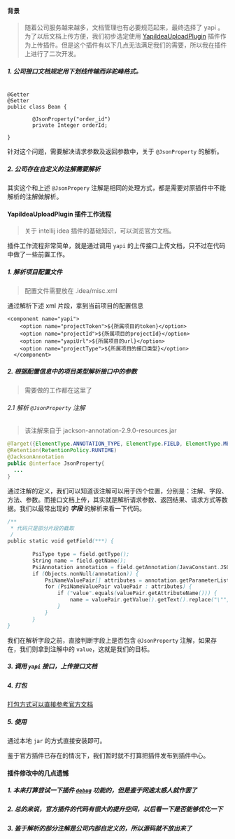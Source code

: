 ####  背景

> 随着公司服务越来越多，文档管理也有必要规范起来，最终选择了 yapi 。为了以后文档上传方便，我们初步选定使用 [YapiIdeaUploadPlugin](https://github.com/diwand/YapiIdeaUploadPlugin) 插件作为上传插件。但是这个插件有以下几点无法满足我们的需要，所以我在插件上进行了二次开发。

##### 1. 公司接口文档规定用下划线传输而非驼峰格式。

```shell

@Getter
@Setter
public class Bean {
		
		@JsonProperty("order_id")
		private Integer orderId;

}
```

针对这个问题，需要解决请求参数及返回参数中，关于 `@JsonProperty` 的解析。

##### 2. 公司存在自定义的注解需要解析

其实这个和上述 `@JsonPropery` 注解是相同的处理方式，都是需要对原插件中不能解析的注解做解析。

#### YapiIdeaUploadPlugin 插件工作流程

> 关于 intellij idea 插件的基础知识，可以浏览官方文档。

插件工作流程非常简单，就是通过调用 `yapi` 的上传接口上传文档，只不过在代码中做了一些前置工作。

##### 1. 解析项目配置文件

> 配置文件需要放在  .idea/misc.xml

通过解析下述 xml 片段，拿到当前项目的配置信息

```
<component name="yapi">
    <option name="projectToken">${所属项目的token}</option>
    <option name="projectId">${所属项目的projectId}</option>
    <option name="yapiUrl">${所属项目的url}</option>
    <option name="projectType">${所属项目的接口类型}</option>
  </component>
```

##### 2. 根据配置信息中的项目类型解析接口中的参数

> 需要做的工作都在这里了

###### 2.1 解析 `@JsonProperty` 注解

> 该注解来自于 jackson-annotation-2.9.0-resources.jar 

```java
@Target({ElementType.ANNOTATION_TYPE, ElementType.FIELD, ElementType.METHOD, ElementType.PARAMETER})
@Retention(RetentionPolicy.RUNTIME)
@JacksonAnnotation
public @interface JsonProperty{
  ...
}
```

通过注解的定义，我们可以知道该注解可以用于四个位置，分别是：注解、字段、方法、参数。而接口文档上传，其实就是解析请求参数、返回结果、请求方式等数据。我们以最常出现的 ***字段*** 的解析来看一下代码。

```java
/**
 * 代码只是部分片段的截取
 /
public static void getField(***) {
        
        PsiType type = field.getType();
        String name = field.getName();
        PsiAnnotation annotation = field.getAnnotation(JavaConstant.JSON_PROPERTY);
        if (Objects.nonNull(annotation)) {
            PsiNameValuePair[] attributes = annotation.getParameterList().getAttributes();
            for (PsiNameValuePair valuePair : attributes) {
                if ("value".equals(valuePair.getAttributeName())) {
                    name = valuePair.getValue().getText().replace("\"", "");
                }
            }
        }
}
```

我们在解析字段之前，直接判断字段上是否包含 `@JsonProperty` 注解，如果存在，我们则拿到注解中的 `value`，这就是我们的目标。



##### 3. 调用 `yapi` 接口，上传接口文档

##### 4. 打包

[打包方式可以直接参考官方文档](https://www.jetbrains.org/intellij/sdk/docs/basics/getting_started/deploying_plugin.html)

##### 5. 使用

通过本地 `jar` 的方式直接安装即可。

鉴于官方插件已存在的情况下，我们暂时就不打算把插件发布到插件中心。

#### 插件修改中的几点遗憾

##### 1. 本来打算尝试一下插件 [`debug`](https://www.jetbrains.org/intellij/sdk/docs/basics/ide_development_instance.html) 功能的，但是鉴于网速太感人就作罢了

##### 2. 总的来说，官方插件的代码有很大的提升空间，以后看一下是否能够优化一下

##### 3. 鉴于解析的部分注解是公司内部自定义的，所以源码就不放出来了